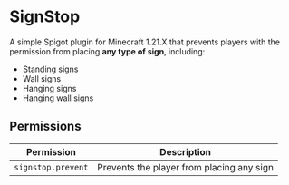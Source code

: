 # SignStop

A simple Spigot plugin for Minecraft 1.21.X that prevents players with the permission from placing **any type of sign**, including:

- Standing signs
- Wall signs
- Hanging signs
- Hanging wall signs

## Permissions

| Permission          | Description                                   |
|---------------------|-----------------------------------------------|
| `signstop.prevent` | Prevents the player from placing any sign      |
